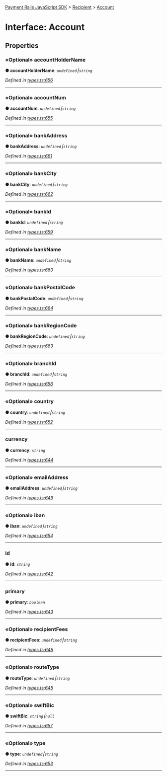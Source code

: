 [Payment Rails JavaScript SDK](../README.md) > [Recipient](../classes/recipient.md) > [Account](../interfaces/recipient.account.md)



# Interface: Account


## Properties
<a id="accountholdername"></a>

### «Optional» accountHolderName

**●  accountHolderName**:  *`undefined`⎮`string`* 

*Defined in [types.ts:656](https://github.com/PaymentRails/javascript-sdk/blob/d7f3cdf/lib/types.ts#L656)*





___

<a id="accountnum"></a>

### «Optional» accountNum

**●  accountNum**:  *`undefined`⎮`string`* 

*Defined in [types.ts:655](https://github.com/PaymentRails/javascript-sdk/blob/d7f3cdf/lib/types.ts#L655)*





___

<a id="bankaddress"></a>

### «Optional» bankAddress

**●  bankAddress**:  *`undefined`⎮`string`* 

*Defined in [types.ts:661](https://github.com/PaymentRails/javascript-sdk/blob/d7f3cdf/lib/types.ts#L661)*





___

<a id="bankcity"></a>

### «Optional» bankCity

**●  bankCity**:  *`undefined`⎮`string`* 

*Defined in [types.ts:662](https://github.com/PaymentRails/javascript-sdk/blob/d7f3cdf/lib/types.ts#L662)*





___

<a id="bankid"></a>

### «Optional» bankId

**●  bankId**:  *`undefined`⎮`string`* 

*Defined in [types.ts:659](https://github.com/PaymentRails/javascript-sdk/blob/d7f3cdf/lib/types.ts#L659)*





___

<a id="bankname"></a>

### «Optional» bankName

**●  bankName**:  *`undefined`⎮`string`* 

*Defined in [types.ts:660](https://github.com/PaymentRails/javascript-sdk/blob/d7f3cdf/lib/types.ts#L660)*





___

<a id="bankpostalcode"></a>

### «Optional» bankPostalCode

**●  bankPostalCode**:  *`undefined`⎮`string`* 

*Defined in [types.ts:664](https://github.com/PaymentRails/javascript-sdk/blob/d7f3cdf/lib/types.ts#L664)*





___

<a id="bankregioncode"></a>

### «Optional» bankRegionCode

**●  bankRegionCode**:  *`undefined`⎮`string`* 

*Defined in [types.ts:663](https://github.com/PaymentRails/javascript-sdk/blob/d7f3cdf/lib/types.ts#L663)*





___

<a id="branchid"></a>

### «Optional» branchId

**●  branchId**:  *`undefined`⎮`string`* 

*Defined in [types.ts:658](https://github.com/PaymentRails/javascript-sdk/blob/d7f3cdf/lib/types.ts#L658)*





___

<a id="country"></a>

### «Optional» country

**●  country**:  *`undefined`⎮`string`* 

*Defined in [types.ts:652](https://github.com/PaymentRails/javascript-sdk/blob/d7f3cdf/lib/types.ts#L652)*





___

<a id="currency"></a>

###  currency

**●  currency**:  *`string`* 

*Defined in [types.ts:644](https://github.com/PaymentRails/javascript-sdk/blob/d7f3cdf/lib/types.ts#L644)*





___

<a id="emailaddress"></a>

### «Optional» emailAddress

**●  emailAddress**:  *`undefined`⎮`string`* 

*Defined in [types.ts:649](https://github.com/PaymentRails/javascript-sdk/blob/d7f3cdf/lib/types.ts#L649)*





___

<a id="iban"></a>

### «Optional» iban

**●  iban**:  *`undefined`⎮`string`* 

*Defined in [types.ts:654](https://github.com/PaymentRails/javascript-sdk/blob/d7f3cdf/lib/types.ts#L654)*





___

<a id="id"></a>

###  id

**●  id**:  *`string`* 

*Defined in [types.ts:642](https://github.com/PaymentRails/javascript-sdk/blob/d7f3cdf/lib/types.ts#L642)*





___

<a id="primary"></a>

###  primary

**●  primary**:  *`boolean`* 

*Defined in [types.ts:643](https://github.com/PaymentRails/javascript-sdk/blob/d7f3cdf/lib/types.ts#L643)*





___

<a id="recipientfees"></a>

### «Optional» recipientFees

**●  recipientFees**:  *`undefined`⎮`string`* 

*Defined in [types.ts:646](https://github.com/PaymentRails/javascript-sdk/blob/d7f3cdf/lib/types.ts#L646)*





___

<a id="routetype"></a>

### «Optional» routeType

**●  routeType**:  *`undefined`⎮`string`* 

*Defined in [types.ts:645](https://github.com/PaymentRails/javascript-sdk/blob/d7f3cdf/lib/types.ts#L645)*





___

<a id="swiftbic"></a>

### «Optional» swiftBic

**●  swiftBic**:  *`string`⎮`null`* 

*Defined in [types.ts:657](https://github.com/PaymentRails/javascript-sdk/blob/d7f3cdf/lib/types.ts#L657)*





___

<a id="type"></a>

### «Optional» type

**●  type**:  *`undefined`⎮`string`* 

*Defined in [types.ts:653](https://github.com/PaymentRails/javascript-sdk/blob/d7f3cdf/lib/types.ts#L653)*





___


